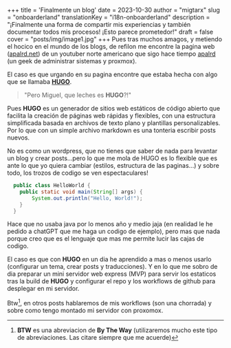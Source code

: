 +++
title = 'Finalmente un blog'
date = 2023-10-30
author = "migtarx"
slug = "onboarderland"
translationKey = "i18n-onboarderland"
description = "¡Finalmente una forma de compartir mis experiencias y también documentar todos mis procesos! ¡Esto parece prometedor!"
draft = false
cover = "posts/img/image1.jpg"
+++
Pues tras muchos amagos, y metiendo el hocico en el mundo de los blogs, de refilon me encontre la pagina web ([apalrd.net](https://www.apalrd.net/)) de un youtuber norte americano que sigo hace tiempo [apalrd](https://www.youtube.com/@apalrdsadventures) (un geek de administrar sistemas y proxmox).

El caso es que urgando en su pagina encontre que estaba hecha con algo que se llamaba **[HUGO](https://gohugo.io/)**. 
> "Pero Miguel, que leches es **HUGO**?!"

Pues **HUGO** es un generador de sitios web estáticos de código abierto que facilita la creación de páginas web rápidas y flexibles, con una estructura simplificada basada en archivos de texto plano y plantillas personalizables. Por lo que con un simple archivo markdown es una tonteria escribir posts nuevos.

No es como un wordpress, que no tienes que saber de nada para levantar un blog y crear posts...pero lo que me mola de HUGO es lo flexible que es ante lo que yo quiera cambiar (estilos, estructura de las paginas...) y sobre todo, los trozos de codigo se ven espectaculares!

```java
  public class HelloWorld {
    public static void main(String[] args) {
        System.out.println("Hello, World!");
    }
  }
```
Hace que no usaba java por lo menos año y medio jaja (en realidad le he pedido a chatGPT que me haga un codigo de ejemplo), pero mas que nada porque creo que es el lenguaje que mas me permite lucir las cajas de codigo.

El caso es que con **HUGO** en un dia he aprendido a mas o menos usarlo (configurar un tema, crear posts y traducciones). Y en lo que me sobro de dia preparar un mini servidor web express (MVP) para servir los estaticos tras la build de **HUGO** y configurar el repo y los workflows de github para desplegar en mi servidor. 

Btw[^1], en otros posts hablaremos de mis workflows (son una chorrada) y sobre como tengo montado mi servidor con proxomox.


[^1]: **BTW** es una abreviacion de **By The Way** (utilizaremos mucho este tipo de abreviaciones. Las citare siempre que me acuerde)